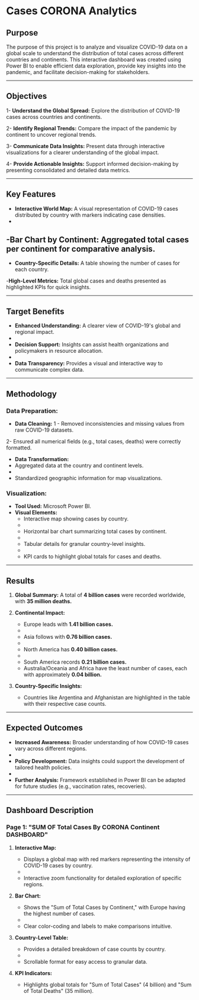 #  Cases CORONA Analytics

## Purpose
The purpose of this project is to analyze and visualize COVID-19 data on a global scale to understand the distribution of total cases across different countries and continents. This interactive dashboard was created using Power BI to enable efficient data exploration, provide key insights into the pandemic, and facilitate decision-making for stakeholders.

---

## Objectives
1- **Understand the Global Spread:** Explore the distribution of COVID-19 cases across countries and continents.
   
2- **Identify Regional Trends:** Compare the impact of the pandemic by continent to uncover regional trends.
 
3- **Communicate Data Insights:** Present data through interactive visualizations for a clearer understanding of the global impact.
 
4- **Provide Actionable Insights:** Support informed decision-making by presenting consolidated and detailed data metrics.

---

## Key Features
- **Interactive World Map:** A visual representation of COVID-19 cases distributed by country with markers indicating case densities.
- 
 -**Bar Chart by Continent:** Aggregated total cases per continent for comparative analysis.
-
- **Country-Specific Details:** A table showing the number of cases for each country.


-**High-Level Metrics:** Total global cases and deaths presented as highlighted KPIs for quick insights.

---

## Target Benefits
- **Enhanced Understanding:** A clearer view of COVID-19's global and regional impact.
- 
- **Decision Support:** Insights can assist health organizations and policymakers in resource allocation.
- 
- **Data Transparency:** Provides a visual and interactive way to communicate complex data.

---

## Methodology
### Data Preparation:
- **Data Cleaning:**
 1 - Removed inconsistencies and missing values from raw COVID-19 datasets.
    
 2- Ensured all numerical fields (e.g., total cases, deaths) were correctly formatted.

- **Data Transformation:**
 - Aggregated data at the country and continent levels.
  - 
  - Standardized geographic information for map visualizations.

### Visualization:
- **Tool Used:** Microsoft Power BI.
- **Visual Elements:**
  - Interactive map showing cases by country.
  - 
  - Horizontal bar chart summarizing total cases by continent.
  - 
  - Tabular details for granular country-level insights.
  - 
  - KPI cards to highlight global totals for cases and deaths.

---

## Results
1. **Global Summary:** A total of **4 billion cases** were recorded worldwide, with **35 million deaths.**
2. **Continental Impact:**
   - Europe leads with **1.41 billion cases.**
   - 
   - Asia follows with **0.76 billion cases.**
   - 
   - North America has **0.40 billion cases.**
   - 
   - South America records **0.21 billion cases.**
   - Australia/Oceania and Africa have the least number of cases, each with approximately **0.04 billion.**

3. **Country-Specific Insights:**
   - Countries like Argentina and Afghanistan are highlighted in the table with their respective case counts.

---

## Expected Outcomes
- **Increased Awareness:** Broader understanding of how COVID-19 cases vary across different regions.
- 
- **Policy Development:** Data insights could support the development of tailored health policies.
- 
- **Further Analysis:** Framework established in Power BI can be adapted for future studies (e.g., vaccination rates, recoveries).

---

## Dashboard Description
### Page 1: "SUM OF Total Cases By CORONA Continent DASHBOARD"
1. **Interactive Map:**
   - Displays a global map with red markers representing the intensity of COVID-19 cases by country.
   - 
   - Interactive zoom functionality for detailed exploration of specific regions.

2. **Bar Chart:**
   - Shows the "Sum of Total Cases by Continent," with Europe having the highest number of cases.
   - 
   - Clear color-coding and labels to make comparisons intuitive.

3. **Country-Level Table:**
   - Provides a detailed breakdown of case counts by country.
   - 
   - Scrollable format for easy access to granular data.

4. **KPI Indicators:**
   - Highlights global totals for "Sum of Total Cases" (4 billion) and "Sum of Total Deaths" (35 million).

